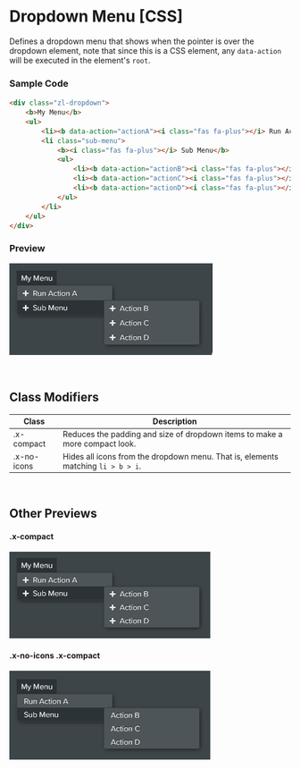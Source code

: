 # Dropdown Menu [CSS]

Defines a dropdown menu that shows when the pointer is over the dropdown element, note that since this is a CSS element, any `data-action` will be executed in the element's `root`.

### Sample Code
```html
<div class="zl-dropdown">
    <b>My Menu</b>
    <ul>
        <li><b data-action="actionA"><i class="fas fa-plus"></i> Run Action A</b></li>
        <li class="sub-menu">
            <b><i class="fas fa-plus"></i> Sub Menu</b>
            <ul>
                <li><b data-action="actionB"><i class="fas fa-plus"></i> Action B</b></li>
                <li><b data-action="actionC"><i class="fas fa-plus"></i> Action C</b></li>
                <li><b data-action="actionD"><i class="fas fa-plus"></i> Action D</b></li>
            </ul>
        </li>
    </ul>
</div>
```

### Preview
![zl-dropdown](./img/zl-dropdown.png)

&nbsp;<br/>
## Class Modifiers

|Class						|Description|
|-							|-|
|.x-compact					|Reduces the padding and size of dropdown items to make a more compact look.|
|.x-no-icons				|Hides all icons from the dropdown menu. That is, elements matching `li > b > i`.

&nbsp;<br/>
## Other Previews

#### .x-compact
![zl-dropdown](./img/zl-dropdown-x-compact.png)

#### .x-no-icons .x-compact
![zl-dropdown](./img/zl-dropdown-x-no-icons.png)
